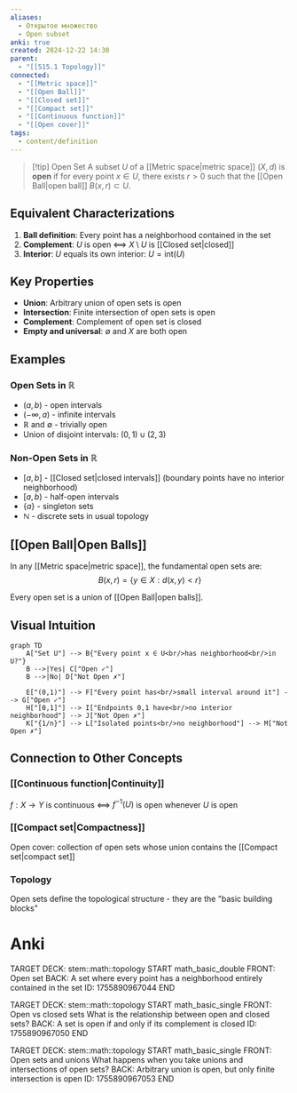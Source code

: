 ```yaml
---
aliases:
  - Открытое множество
  - Open subset
anki: true
created: 2024-12-22 14:30
parent:
  - "[[515.1 Topology]]"
connected:
  - "[[Metric space]]"
  - "[[Open Ball]]"
  - "[[Closed set]]"
  - "[[Compact set]]"
  - "[[Continuous function]]"
  - "[[Open cover]]"
tags:
  - content/definition
---
```


> [!tip] Open Set
> A subset $U$ of a [[Metric space|metric space]] $(X,d)$ is **open** if for every point $x \in U$, there exists $r > 0$ such that the [[Open Ball|open ball]] $B(x,r) \subset U$.

## Equivalent Characterizations

1. **Ball definition**: Every point has a neighborhood contained in the set
2. **Complement**: $U$ is open ⟺ $X \setminus U$ is [[Closed set|closed]]
3. **Interior**: $U$ equals its own interior: $U = \text{int}(U)$

## Key Properties

- **Union**: Arbitrary union of open sets is open
- **Intersection**: Finite intersection of open sets is open
- **Complement**: Complement of open set is closed
- **Empty and universal**: $\emptyset$ and $X$ are both open

## Examples

### Open Sets in $\mathbb{R}$
- $(a,b)$ - open intervals
- $(-\infty, a)$ - infinite intervals
- $\mathbb{R}$ and $\emptyset$ - trivially open
- Union of disjoint intervals: $(0,1) \cup (2,3)$

### Non-Open Sets in $\mathbb{R}$
- $[a,b]$ - [[Closed set|closed intervals]] (boundary points have no interior neighborhood)
- $[a,b)$ - half-open intervals
- $\{a\}$ - singleton sets
- $\mathbb{N}$ - discrete sets in usual topology

## [[Open Ball|Open Balls]]

In any [[Metric space|metric space]], the fundamental open sets are:
$$B(x,r) = \{y \in X : d(x,y) < r\}$$

Every open set is a union of [[Open Ball|open balls]].

## Visual Intuition

```mermaid
graph TD
    A["Set U"] --> B{"Every point x ∈ U<br/>has neighborhood<br/>in U?"}
    B -->|Yes| C["Open ✓"]
    B -->|No| D["Not Open ✗"]
    
    E["(0,1)"] --> F["Every point has<br/>small interval around it"] --> G["Open ✓"]
    H["[0,1]"] --> I["Endpoints 0,1 have<br/>no interior neighborhood"] --> J["Not Open ✗"]
    K["{1/n}"] --> L["Isolated points<br/>no neighborhood"] --> M["Not Open ✗"]
```

## Connection to Other Concepts

### [[Continuous function|Continuity]]
$f: X \to Y$ is continuous ⟺ $f^{-1}(U)$ is open whenever $U$ is open

### [[Compact set|Compactness]] 
Open cover: collection of open sets whose union contains the [[Compact set|compact set]]

### Topology
Open sets define the topological structure - they are the "basic building blocks"

# Anki

TARGET DECK: stem::math::topology
START
math_basic_double
FRONT: Open set
BACK: A set where every point has a neighborhood entirely contained in the set
ID: 1755890967044
END

TARGET DECK: stem::math::topology
START
math_basic_single
FRONT: Open vs closed sets
What is the relationship between open and closed sets?
BACK: A set is open if and only if its complement is closed
ID: 1755890967050
END

TARGET DECK: stem::math::topology
START
math_basic_single
FRONT: Open sets and unions
What happens when you take unions and intersections of open sets?
BACK: Arbitrary union is open, but only finite intersection is open
ID: 1755890967053
END
